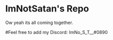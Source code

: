 # ImNotSatan's Repo
Ow yeah its all coming together.

#Feel free to add my Discord: ImNo_S_T__#0890
